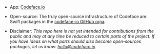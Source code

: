 * App: [Codeface.io](https://codeface.io)

* Open-source: The truly open-source infrastructure of Codeface are Swift packages in the [codeface-io GitHub orga](https://github.com/codeface-io).

* Disclaimer: *This repo here is not yet intended for contributions from the public and may at any time be reduced to certain parts of the project. If you have ideas on what parts should also become open-sources packages, let us know: hello@codeface.io*
